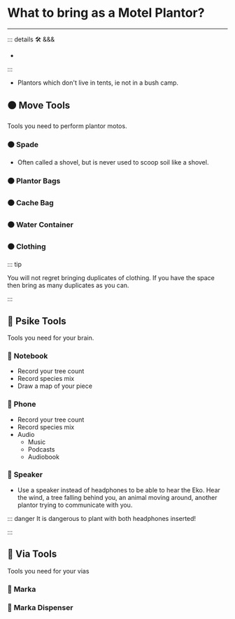# What to bring as a Motel Plantor?

---

<!-- =================================================== -->
<!-- =================================================== -->
<!-- =================================================== -->
<!-- =================================================== -->
<!-- =================================================== -->
::: details 🛠 <dev>&&&</dev>

-

:::

- Plantors which don't live in tents, ie not in a bush camp.

## 🟠 <move>Move Tools</move>

Tools you need to perform plantor motos.

### 🟠 <move>Spade</move>

- Often called a shovel, but is never used to scoop soil like a shovel.

### 🟠 <move>Plantor Bags</move>

### 🟠 <move>Cache Bag</move>

### 🟠 <move>Water Container</move>

### 🟠 <move>Clothing</move>

::: tip

You will not regret bringing duplicates of clothing. If you have the space then bring as many duplicates as you can.

:::

## 💜 <psike>Psike Tools</psike>

Tools you need for your brain.

### 💜 <psike>Notebook</psike>

- Record your tree count
- Record species mix
- Draw a map of your piece

### 💜 <psike>Phone</psike>

- Record your tree count
- Record species mix
- Audio
    - Music
    - Podcasts
    - Audiobook

### 💜 <psike>Speaker</psike>

- Use a speaker instead of headphones to be able to hear the Eko. Hear the wind, a tree falling behind you, an animal moving around, another plantor trying to communicate with you.

::: danger It is dangerous to plant with both headphones inserted!

:::

## 🔻 <via>Via Tools</via>

Tools you need for your vias

### 🔻 <via>Marka</via>

### 🔻 <via>Marka Dispenser</via>
